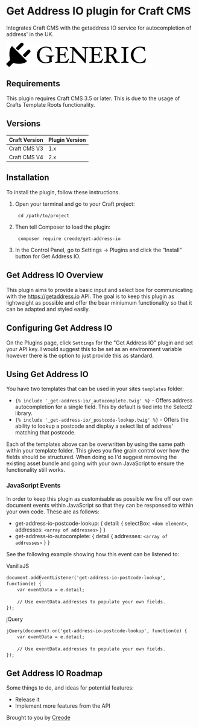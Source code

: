 # Get Address IO plugin for Craft CMS

Integrates Craft CMS with the getaddress IO service for autocompletion of address' in the UK.

![Screenshot](resources/img/plugin-logo.png)

## Requirements

This plugin requires Craft CMS 3.5 or later. This is due to the usage of Crafts Template Roots functionality.

## Versions
| Craft Version | Plugin Version |
|---------------|----------------|
| Craft CMS V3  | 1.x            |
| Craft CMS V4  | 2.x            |

## Installation

To install the plugin, follow these instructions.

1. Open your terminal and go to your Craft project:

        cd /path/to/project

2. Then tell Composer to load the plugin:

        composer require creode/get-address-io

3. In the Control Panel, go to Settings → Plugins and click the “Install” button for Get Address IO.

## Get Address IO Overview

This plugin aims to provide a basic input and select box for communicating with the https://getaddress.io API. The goal is to keep this plugin as lightweight as possible and offer the bear miniumum functionality so that it can be adapted and styled easily.

## Configuring Get Address IO

On the Plugins page, click `Settings` for the "Get Address IO" plugin and set your API key. I would suggest this to be set as an environment variable however there is the option to just provide this as standard.

## Using Get Address IO

You have two templates that can be used in your sites `templates` folder:

 - `{% include '_get-address-io/_autocomplete.twig' %}` - Offers address autocompletion for a single field. This by default is tied into the Select2 library.
 - `{% include '_get-address-io/_postcode-lookup.twig' %}` - Offers the ability to lookup a postcode and display a select list of address' matching that postcode.

Each of the templates above can be overwritten by using the same path within your template folder. This gives you fine grain control over how the fields should be structured. When doing so I'd suggest removing the existing asset bundle and going with your own JavaScript to ensure the functionality still works.

### JavaScript Events

In order to keep this plugin as customisable as possible we fire off our own document events within JavaScript so that they can be responsed to within your own code. These are as follows:

 - get-address-io-postcode-lookup: { detail: { selectBox: `<dom element>`, addresses: `<array of addresses>` } }
 - get-address-io-autocomplete: { detail { addresses: `<array of addresses>` } }

See the following example showing how this event can be listened to:

VanillaJS
```
document.addEventListener('get-address-io-postcode-lookup', function(e) {
    var eventData = e.detail;

    // Use eventData.addresses to populate your own fields.
});
```

jQuery
```
jQuery(document).on('get-address-io-postcode-lookup', function(e) {
    var eventData = e.detail;

    // Use eventData.addresses to populate your own fields.
});
```

## Get Address IO Roadmap

Some things to do, and ideas for potential features:

* Release it
* Implement more features from the API

Brought to you by [Creode](https://creode.co.uk)
